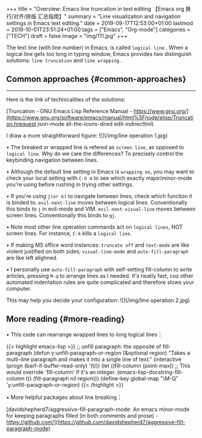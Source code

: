 +++
title = "Overview: Emacs line truncation in text editing 【Emacs org 换行/对齐/排版  汇总指南】"
summary = "Line visualization and navigation settings in Emacs text editing."
date = 2019-09-17T12:53:00+01:00
lastmod = 2019-10-01T23:51:24+01:00
tags = ["Emacs", "Org-mode"]
categories = ["TECH"]
draft = false
image = "img/111.jpg"
+++

The text line (with line number) in Emacs, is called `logical line` . When a logical
line gets <span class="underline">too long</span> in typing window, Emacs provides two distinguish solutions: `line truncation` and `line wrapping` .


## Common approaches {#common-approaches}

---

Here is the link of technicalities of the solutions:

[Truncation - GNU Emacs Lisp Reference Manual - https://www.gnu.org/](https://www.gnu.org/software/emacs/manual/html%5Fnode/elisp/Truncation.hrequest json-mode all-the-icons-dired edit-indirecttml)

I draw a more straightforward figure:
![](/img/line operation 1.jpg)

• The breaked or wrapped line is refered as `screen line`, as opposed to
  `logical line`. Why do we care the
  differences? To precisely control the keybinding navigation between lines.

• Although the default line setting in Emacs is `wrapping on`, you may want to
  check your local setting with `C-h m` to see which exactly major/minor-mode
  you're using before rushing in trying other settings.

• If you're using `j(or k)` to navigate between lines, check which function it is binded
to. `evil-next-line` moves between <span class="underline">logical</span> lines. Conventionally this binds to `j` in
evil-mode and VIM. `evil-next-visual-line` moves between <span class="underline">screen</span> lines. Conventionally this binds to `gj`.

• Note most other line operation commands act on `logical lines`, NOT screen
lines. For instance, `C-k` kills a `logical line`.

• If making MS office word instances: `truncate off` and `text-mode` are like violent <span class="underline">justified on both sides</span>; `visual-line-mode`
  and `auto-fill-paragraph` are like <span class="underline">left alighned</span>.

• I personally use `auto-fill-paragraph` with self-setting fill-column to write
  articles, pressing `M-q` to arrange lines as I needed. It's neatly fast, coz other automated
  indentation rules are quite complicated and therefore slows your computer.

This may help you decide your configuration:
![](/img/line operation 2.jpg)


## More reading {#more-reading}

• This code can rearrange wrapped lines to long logical lines：

{{< highlight emacs-lisp >}}
;; unfill paragraph: the opposite of fill-paragraph
(defun y:unfill-paragraph-or-region (&optional region)
  "Takes a multi-line paragraph and makes it into a single line of text."
  (interactive (progn (barf-if-buffer-read-only) '(t)))
  (let ((fill-column (point-max))
        ;; This would override `fill-column' if it's an integer.
        (emacs-lisp-docstring-fill-column t))
    (fill-paragraph nil region)))
(define-key global-map "\M-Q" 'y:unfill-paragraph-or-region)
{{< /highlight >}}

• More helpful packages about line breaking：

[davidshepherd7/aggressive-fill-paragraph-mode: An emacs minor-mode for keeping paragraphs filled (in both comments and prose) - https://github.com/](https://github.com/davidshepherd7/aggressive-fill-paragraph-mode)
